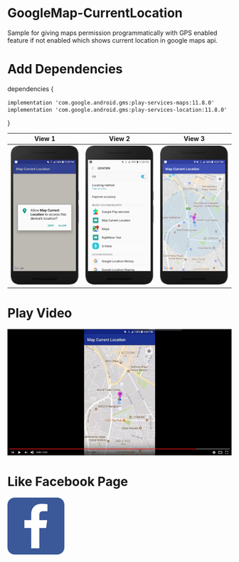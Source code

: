 # GoogleMap-CurrentLocation
Sample for giving maps permission programmatically with GPS enabled feature if not enabled which shows current location in google maps api.

# Add Dependencies
dependencies {

    implementation 'com.google.android.gms:play-services-maps:11.8.0'
    implementation 'com.google.android.gms:play-services-location:11.8.0'
}

View 1                                      |  View 2                                                  | View 3
:--------------------------------------------------------:|:------------------------------------:|:------------------------------------:
![](https://github.com/AndroidCodility/GoogleMap-CurrentLocation/blob/master/design/p.png?raw=true)  |  ![](https://github.com/AndroidCodility/GoogleMap-CurrentLocation/blob/master/design/lp.png?raw=true)  |  ![](https://github.com/AndroidCodility/GoogleMap-CurrentLocation/blob/master/design/map.png?raw=true)

# Play Video
[![](https://github.com/AndroidCodility/GoogleMap-CurrentLocation/blob/master/design/map_vid.png?raw=true)](https://youtu.be/AWEHmltEwqM "Click here to watch")

# Like Facebook Page
[![](https://github.com/AndroidCodility/Barchart-Graph/blob/master/design/fb.png?raw=true)](https://www.facebook.com/androidcodility/ "Click here")
